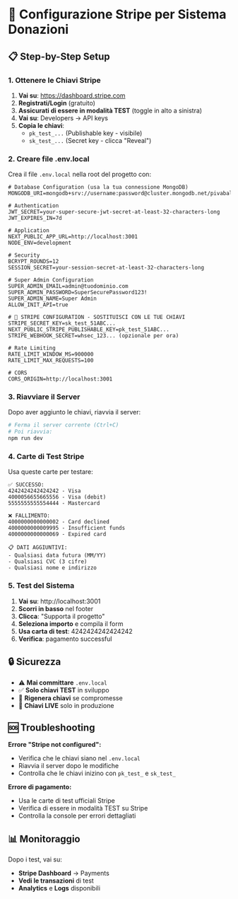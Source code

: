 # 🔑 Configurazione Stripe per Sistema Donazioni

## 📋 **Step-by-Step Setup**

### **1. Ottenere le Chiavi Stripe**

1. **Vai su**: https://dashboard.stripe.com
2. **Registrati/Login** (gratuito)
3. **Assicurati di essere in modalità TEST** (toggle in alto a sinistra)
4. **Vai su**: Developers → API keys
5. **Copia le chiavi**:
   - `pk_test_...` (Publishable key - visibile)
   - `sk_test_...` (Secret key - clicca "Reveal")

### **2. Creare file .env.local**

Crea il file `.env.local` nella root del progetto con:

```env
# Database Configuration (usa la tua connessione MongoDB)
MONGODB_URI=mongodb+srv://username:password@cluster.mongodb.net/pivabalance

# Authentication
JWT_SECRET=your-super-secure-jwt-secret-at-least-32-characters-long
JWT_EXPIRES_IN=7d

# Application
NEXT_PUBLIC_APP_URL=http://localhost:3001
NODE_ENV=development

# Security
BCRYPT_ROUNDS=12
SESSION_SECRET=your-session-secret-at-least-32-characters-long

# Super Admin Configuration
SUPER_ADMIN_EMAIL=admin@tuodominio.com
SUPER_ADMIN_PASSWORD=SuperSecurePassword123!
SUPER_ADMIN_NAME=Super Admin
ALLOW_INIT_API=true

# 🔑 STRIPE CONFIGURATION - SOSTITUISCI CON LE TUE CHIAVI
STRIPE_SECRET_KEY=sk_test_51ABC...
NEXT_PUBLIC_STRIPE_PUBLISHABLE_KEY=pk_test_51ABC...
STRIPE_WEBHOOK_SECRET=whsec_123... (opzionale per ora)

# Rate Limiting
RATE_LIMIT_WINDOW_MS=900000
RATE_LIMIT_MAX_REQUESTS=100

# CORS
CORS_ORIGIN=http://localhost:3001
```

### **3. Riavviare il Server**

Dopo aver aggiunto le chiavi, riavvia il server:

```bash
# Ferma il server corrente (Ctrl+C)
# Poi riavvia:
npm run dev
```

### **4. Carte di Test Stripe**

Usa queste carte per testare:

```
✅ SUCCESSO:
4242424242424242 - Visa
4000056655665556 - Visa (debit)
5555555555554444 - Mastercard

❌ FALLIMENTO:
4000000000000002 - Card declined
4000000000009995 - Insufficient funds
4000000000000069 - Expired card

📋 DATI AGGIUNTIVI:
- Qualsiasi data futura (MM/YY)
- Qualsiasi CVC (3 cifre)
- Qualsiasi nome e indirizzo
```

### **5. Test del Sistema**

1. **Vai su**: http://localhost:3001
2. **Scorri in basso** nel footer
3. **Clicca**: "Supporta il progetto"
4. **Seleziona importo** e compila il form
5. **Usa carta di test**: 4242424242424242
6. **Verifica**: pagamento successful

## 🔒 **Sicurezza**

- ⚠️ **Mai committare** `.env.local`
- ✅ **Solo chiavi TEST** in sviluppo
- 🔄 **Rigenera chiavi** se compromesse
- 🚀 **Chiavi LIVE** solo in produzione

## 🆘 **Troubleshooting**

**Errore "Stripe not configured":**

- Verifica che le chiavi siano nel `.env.local`
- Riavvia il server dopo le modifiche
- Controlla che le chiavi inizino con `pk_test_` e `sk_test_`

**Errore di pagamento:**

- Usa le carte di test ufficiali Stripe
- Verifica di essere in modalità TEST su Stripe
- Controlla la console per errori dettagliati

## 📊 **Monitoraggio**

Dopo i test, vai su:

- **Stripe Dashboard** → Payments
- **Vedi le transazioni** di test
- **Analytics** e **Logs** disponibili
